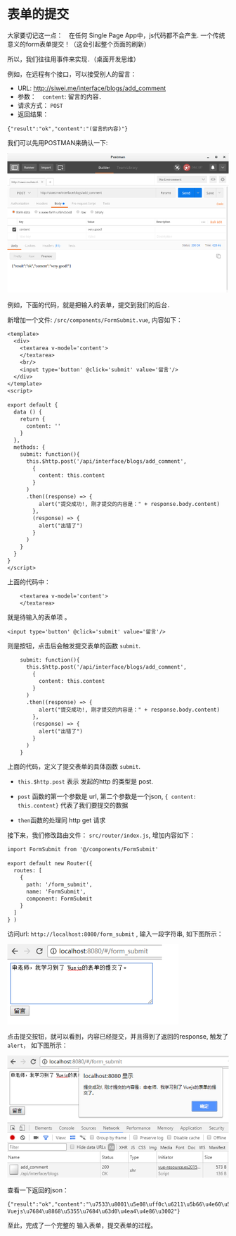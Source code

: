 # 表单的提交

大家要切记这一点：　在任何 Single Page App中，js代码都不会产生. 一个传统意义的form表单提交！（这会引起整个页面的刷新）

所以，我们往往用事件来实现．（桌面开发思维）

例如，在远程有个接口，可以接受别人的留言：

- URL: http://siwei.me/interface/blogs/add_comment
- 参数：　`content`:  留言的内容．
- 请求方式： `POST`
- 返回结果：

```
{"result":"ok","content":"(留言的内容)"}
```

我们可以先用POSTMAN来确认一下:

![postman对于接口的调用](./images/postman_interface_add_comment.png)

例如，下面的代码，就是把输入的表单，提交到我们的后台．

新增加一个文件: `/src/components/FormSubmit.vue`, 内容如下： 

```
<template>
  <div>
    <textarea v-model='content'>
    </textarea>
    <br/>
    <input type='button' @click='submit' value='留言'/>
  </div>
</template>
<script>

export default {
  data () {
    return {
      content: ''
    }
  },
  methods: {
    submit: function(){
      this.$http.post('/api/interface/blogs/add_comment',
        {
          content: this.content
        }
      )
      .then((response) => {
          alert("提交成功!, 刚才提交的内容是：" + response.body.content)
        },
        (response) => {
          alert("出错了")
        }
      )
    }
  }
}
</script>
```

上面的代码中： 

```
    <textarea v-model='content'>
    </textarea>
```

就是待输入的表单项 。 

```    
<input type='button' @click='submit' value='留言'/>
```
则是按钮，点击后会触发提交表单的函数 `submit`. 


```
    submit: function(){
      this.$http.post('/api/interface/blogs/add_comment',
        {
          content: this.content
        }
      )
      .then((response) => {
          alert("提交成功!, 刚才提交的内容是：" + response.body.content)
        },
        (response) => {
          alert("出错了")
        }
      )
    }
```

上面的代码，定义了提交表单的具体函数 `submit`. 

- `this.$http.post` 表示 发起的http 的类型是 post. 

- `post` 函数的第一个参数是 url, 第二个参数是一个json,  `{ content: this.content}` 代表了我们要提交的数据

- `then`函数的处理同 http get 请求


接下来，我们修改路由文件： `src/router/index.js`, 增加内容如下：

```
import FormSubmit from '@/components/FormSubmit'

export default new Router({
  routes: [
    {
      path: '/form_submit',
      name: 'FormSubmit',
      component: FormSubmit
    }
  ]
} )
```

访问url:   `http://localhost:8080/form_submit` , 输入一段字符串, 如下图所示：

![输入表单](./images/form_submit1.png)

点击提交按钮，就可以看到，内容已经提交，并且得到了返回的response, 触发了 `alert`， 如下图所示：

![输入表单](./images/form_submit2.png)

查看一下返回的json： 

```
{"result":"ok","content":"\u7533\u8001\u5e08\uff0c\u6211\u5b66\u4e60\u5230\u4e86 Vuejs\u7684\u8868\u5355\u7684\u63d0\u4ea4\u4e86\u3002"}
```

至此，完成了一个完整的 输入表单，提交表单的过程。